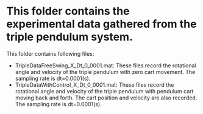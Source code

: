 # This folder contains the experimental data gathered from the triple pendulum system.

This folder contains following files:
- TripleDataFreeSwing_X_Dt_0_0001.mat: These files record the rotational angle and velocity of the triple pendulum with zero cart movement. The sampling rate is dt=0.0001(s).
- TripleDataWithControl_X_Dt_0_0001.mat: These files record the rotational angle and velocity of the triple pendulum with pendulum cart moving back and forth. The cart position and velocity are also recorded. The sampling rate is dt=0.0001(s).


